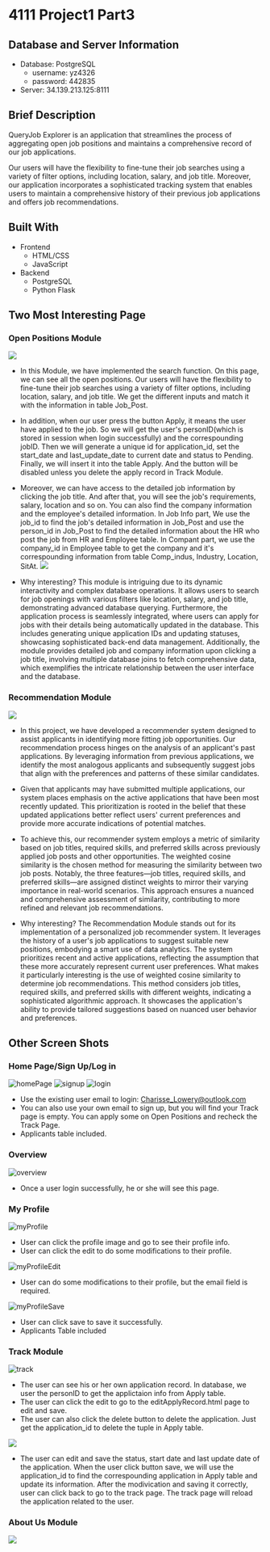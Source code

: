 # 4111 Project1 Part3
## Database and Server Information
- Database: PostgreSQL
  - username: yz4326
  - password: 442835
- Server: 34.139.213.125:8111

## Brief Description
QueryJob Explorer is an application that streamlines the process of aggregating open job positions and maintains a comprehensive record of our job applications.

Our users will have the flexibility to fine-tune their job searches using a variety of filter options, including location, salary, and job title. Moreover, our application incorporates a sophisticated tracking system that enables users to maintain a comprehensive history of their previous job applications and offers job recommendations. 
## Built With
+ Frontend
  - HTML/CSS
  - JavaScript
+ Backend
  - PostgreSQL
  - Python Flask

## Two Most Interesting Page
### Open Positions Module
![](static/openPositions.png)

* In this Module, we have implemented the search function. On this page, we can see all the open positions. Our users will have the flexibility to fine-tune their job searches using a variety of filter options, including location, salary, and job title. We get the different inputs and match it with the information in table Job_Post.

* In addition, when our user press the button Apply, it means the user have applied to the job. So we will get the user's personID(which is stored in session when login successfully) and the correspounding jobID. Then we will generate a unique id for application_id, set the start_date and last_update_date to current date and status to Pending. Finally, we will insert it into the table Apply. And the button will be disabled unless you delete the apply record in Track Module.

* Moreover, we can have access to the detailed job information by clicking the job title. And after that, you will see the job's requirements, salary, location and so on. You can also find the company information and the employee's detailed information. In Job Info part, We use the job_id to find the job's detailed information in Job_Post and use the person_id in Job_Post to find the detailed information about the HR who post the job from HR and Employee table. In Compant part, we use the company_id in Employee table to get the company and it's correspounding information from table Comp_indus, Industry, Location, SitAt.
![](static/jobInfoPage.png)
* Why interesting? This module is intriguing due to its dynamic interactivity and complex database operations. It allows users to search for job openings with various filters like location, salary, and job title, demonstrating advanced database querying. Furthermore, the application process is seamlessly integrated, where users can apply for jobs with their details being automatically updated in the database. This includes generating unique application IDs and updating statuses, showcasing sophisticated back-end data management. Additionally, the module provides detailed job and company information upon clicking a job title, involving multiple database joins to fetch comprehensive data, which exemplifies the intricate relationship between the user interface and the database.

### Recommendation Module
![](static/recommendation.jpg)

* In this project, we have developed a recommender system designed to assist applicants in identifying more fitting job opportunities. Our recommendation process hinges on the analysis of an applicant's past applications. By leveraging information from previous applications, we identify the most analogous applicants and subsequently suggest jobs that align with the preferences and patterns of these similar candidates.

* Given that applicants may have submitted multiple applications, our system places emphasis on the active applications that have been most recently updated. This prioritization is rooted in the belief that these updated applications better reflect users' current preferences and provide more accurate indications of potential matches.

* To achieve this, our recommender system employs a metric of similarity based on job titles, required skills, and preferred skills across previously applied job posts and other opportunities. The weighted cosine similarity is the chosen method for measuring the similarity between two job posts. Notably, the three features—job titles, required skills, and preferred skills—are assigned distinct weights to mirror their varying importance in real-world scenarios. This approach ensures a nuanced and comprehensive assessment of similarity, contributing to more refined and relevant job recommendations.

* Why interesting? The Recommendation Module stands out for its implementation of a personalized job recommender system. It leverages the history of a user's job applications to suggest suitable new positions, embodying a smart use of data analytics. The system prioritizes recent and active applications, reflecting the assumption that these more accurately represent current user preferences. What makes it particularly interesting is the use of weighted cosine similarity to determine job recommendations. This method considers job titles, required skills, and preferred skills with different weights, indicating a sophisticated algorithmic approach. It showcases the application's ability to provide tailored suggestions based on nuanced user behavior and preferences.

## Other Screen Shots

### Home Page/Sign Up/Log in
![homePage](static/homepage.png)
![signup](static/signPage.png)
![login](static/loginPage.png)
* Use the existing user email to login: 
Charisse_Lowery@outlook.com
* You can also use your own email to sign up, but you will find your Track page is empty. You can apply some on Open Positions and recheck the Track Page.
* Applicants table included.

### Overview
![overview](static/openPositions.png)
* Once a user login successfully, he or she will see this page.

### My Profile
![myProfile](static/myProfile.png)
* User can click the profile image and go to see their profile info. 
* User can click the edit to do some modifications to their profile.

![myProfileEdit](static/myProfileEdit.png)
* User can do some modifications to their profile, but the email field is required.

![myProfileSave](static/savemyProfilePage.png)
* User can click save to save it successfully.
* Applicants Table included

### Track Module

![track](static/track.png)
* The user can see his or her own application record. In database, we user the personID to get the applictaion info from Apply table.
* The user can click the edit to go to the editApplyRecord.html page to edit and save. 
* The user can also click the delete button to delete the application. Just get the application_id to delete the tuple in Apply table.

![](static/trackEdit.png)
* The user can edit and save the status, start date and last update date of the application. When the user click button save, we will use the application_id to find the correspounding application in Apply table and update its information. After the modivication and saving it correctly, user can click back to go to the track page. The track page will reload the application related to the user.

### About Us Module

![](static/aboutus.png)

